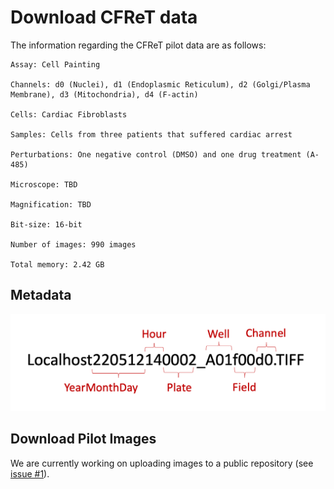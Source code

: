 # Download CFReT data

The information regarding the CFReT pilot data are as follows:

```
Assay: Cell Painting

Channels: d0 (Nuclei), d1 (Endoplasmic Reticulum), d2 (Golgi/Plasma Membrane), d3 (Mitochondria), d4 (F-actin)

Cells: Cardiac Fibroblasts

Samples: Cells from three patients that suffered cardiac arrest

Perturbations: One negative control (DMSO) and one drug treatment (A-485)

Microscope: TBD

Magnification: TBD

Bit-size: 16-bit

Number of images: 990 images

Total memory: 2.42 GB
```

## Metadata

![CFReT_metadata.png](example_figs/CFReT_metadata.png)

## Download Pilot Images

We are currently working on uploading images to a public repository (see [issue #1](https://github.com/WayScience/CFReT_data/issues/1)).
